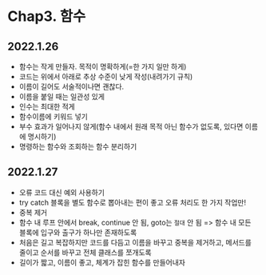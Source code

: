 # Chap3. 함수

## 2022.1.26

- 함수는 작게 만들자. 목적이 명확하게(=한 가지 일만 하게)
- 코드는 위에서 아래로 추상 수준이 낮게 작성(내려가기 규칙)
- 이름이 길어도 서술적이나면 괜찮다.
- 이름을 붙일 때는 일관성 있게
- 인수는 최대한 적게
- 함수이름에 키워드 넣기
- 부수 효과가 일어나지 않게(함수 내에서 원래 목적 아닌 함수가 없도록, 있다면 이름에 명시하기)
- 명령하는 함수와 조회하는 함수 분리하기

## 2022.1.27

- 오류 코드 대신 예외 사용하기
- try catch 블록을 별도 함수로 뽑아내는 편이 좋고 오류 처리도 한 가지 작업만!
- 중복 제거
- 함수 내 루프 안에서 break, continue 안 됨, goto는 `절대` 안 됨 => 함수 내 모든 블록에 입구와 출구가 하나만 존재하도록
- 처음은 길고 복잡하지만 코드를 다듬고 이름을 바꾸고 중복을 제거하고, 메서드를 줄이고 순서를 바꾸고 전체 클래스를 쪼개도록
- 길이가 짧고, 이름이 좋고, 체계가 잡힌 함수를 만들어내자
